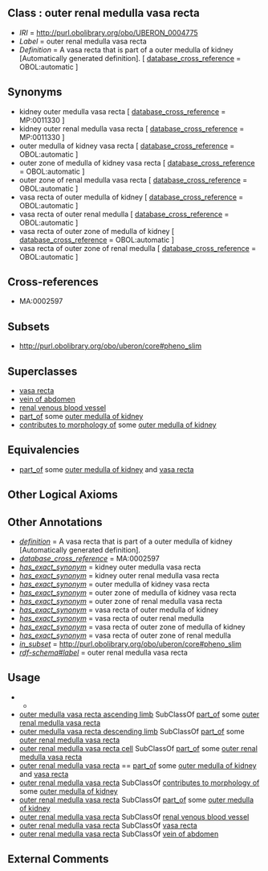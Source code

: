 
## Class : outer renal medulla vasa recta

 * *IRI* = http://purl.obolibrary.org/obo/UBERON_0004775
 * *Label* = outer renal medulla vasa recta
 * *Definition* = A vasa recta that is part of a outer medulla of kidney [Automatically generated definition]. [ [database_cross_reference](../../ef/oboInOwl#hasDbXref.md) = OBOL:automatic ]

## Synonyms

 * kidney outer medulla vasa recta [ [database_cross_reference](../../ef/oboInOwl#hasDbXref.md) = MP:0011330 ]
 * kidney outer renal medulla vasa recta [ [database_cross_reference](../../ef/oboInOwl#hasDbXref.md) = MP:0011330 ]
 * outer medulla of kidney vasa recta [ [database_cross_reference](../../ef/oboInOwl#hasDbXref.md) = OBOL:automatic ]
 * outer zone of medulla of kidney vasa recta [ [database_cross_reference](../../ef/oboInOwl#hasDbXref.md) = OBOL:automatic ]
 * outer zone of renal medulla vasa recta [ [database_cross_reference](../../ef/oboInOwl#hasDbXref.md) = OBOL:automatic ]
 * vasa recta of outer medulla of kidney [ [database_cross_reference](../../ef/oboInOwl#hasDbXref.md) = OBOL:automatic ]
 * vasa recta of outer renal medulla [ [database_cross_reference](../../ef/oboInOwl#hasDbXref.md) = OBOL:automatic ]
 * vasa recta of outer zone of medulla of kidney [ [database_cross_reference](../../ef/oboInOwl#hasDbXref.md) = OBOL:automatic ]
 * vasa recta of outer zone of renal medulla [ [database_cross_reference](../../ef/oboInOwl#hasDbXref.md) = OBOL:automatic ]

## Cross-references

 * MA:0002597

## Subsets

 * http://purl.obolibrary.org/obo/uberon/core#pheno_slim

## Superclasses

 * [vasa recta](../../UBERON/26/UBERON_0004726.md)
 * [vein of abdomen](../../UBERON/26/UBERON_0013126.md)
 * [renal venous blood vessel](../../UBERON/01/UBERON_0014401.md)
 * [part_of](../../BFO/50/BFO_0000050.md) some [outer medulla of kidney](../../UBERON/93/UBERON_0001293.md)
 * [contributes to morphology of](../../RO/33/RO_0002433.md) some [outer medulla of kidney](../../UBERON/93/UBERON_0001293.md)

## Equivalencies

 * [part_of](../../BFO/50/BFO_0000050.md) some [outer medulla of kidney](../../UBERON/93/UBERON_0001293.md) and [vasa recta](../../UBERON/26/UBERON_0004726.md)

## Other Logical Axioms


## Other Annotations

 * *[definition](../../IAO/15/IAO_0000115.md)* = A vasa recta that is part of a outer medulla of kidney [Automatically generated definition].
 * *[database_cross_reference](../../ef/oboInOwl#hasDbXref.md)* = MA:0002597
 * *[has_exact_synonym](../../ym/oboInOwl#hasExactSynonym.md)* = kidney outer medulla vasa recta
 * *[has_exact_synonym](../../ym/oboInOwl#hasExactSynonym.md)* = kidney outer renal medulla vasa recta
 * *[has_exact_synonym](../../ym/oboInOwl#hasExactSynonym.md)* = outer medulla of kidney vasa recta
 * *[has_exact_synonym](../../ym/oboInOwl#hasExactSynonym.md)* = outer zone of medulla of kidney vasa recta
 * *[has_exact_synonym](../../ym/oboInOwl#hasExactSynonym.md)* = outer zone of renal medulla vasa recta
 * *[has_exact_synonym](../../ym/oboInOwl#hasExactSynonym.md)* = vasa recta of outer medulla of kidney
 * *[has_exact_synonym](../../ym/oboInOwl#hasExactSynonym.md)* = vasa recta of outer renal medulla
 * *[has_exact_synonym](../../ym/oboInOwl#hasExactSynonym.md)* = vasa recta of outer zone of medulla of kidney
 * *[has_exact_synonym](../../ym/oboInOwl#hasExactSynonym.md)* = vasa recta of outer zone of renal medulla
 * *[in_subset](../../et/oboInOwl#inSubset.md)* = http://purl.obolibrary.org/obo/uberon/core#pheno_slim
 * *[rdf-schema#label](../../el/rdf-schema#label.md)* = outer renal medulla vasa recta

## Usage

 * -
 * [outer medulla vasa recta ascending limb](../../UBERON/93/UBERON_0009093.md) SubClassOf [part_of](../../BFO/50/BFO_0000050.md) some [outer renal medulla vasa recta](../../UBERON/75/UBERON_0004775.md)
 * [outer medulla vasa recta descending limb](../../UBERON/90/UBERON_0009090.md) SubClassOf [part_of](../../BFO/50/BFO_0000050.md) some [outer renal medulla vasa recta](../../UBERON/75/UBERON_0004775.md)
 * [outer renal medulla vasa recta cell](../../CL/27/CL_1001127.md) SubClassOf [part_of](../../BFO/50/BFO_0000050.md) some [outer renal medulla vasa recta](../../UBERON/75/UBERON_0004775.md)
 * [outer renal medulla vasa recta](../../UBERON/75/UBERON_0004775.md) == [part_of](../../BFO/50/BFO_0000050.md) some [outer medulla of kidney](../../UBERON/93/UBERON_0001293.md) and [vasa recta](../../UBERON/26/UBERON_0004726.md)
 * [outer renal medulla vasa recta](../../UBERON/75/UBERON_0004775.md) SubClassOf [contributes to morphology of](../../RO/33/RO_0002433.md) some [outer medulla of kidney](../../UBERON/93/UBERON_0001293.md)
 * [outer renal medulla vasa recta](../../UBERON/75/UBERON_0004775.md) SubClassOf [part_of](../../BFO/50/BFO_0000050.md) some [outer medulla of kidney](../../UBERON/93/UBERON_0001293.md)
 * [outer renal medulla vasa recta](../../UBERON/75/UBERON_0004775.md) SubClassOf [renal venous blood vessel](../../UBERON/01/UBERON_0014401.md)
 * [outer renal medulla vasa recta](../../UBERON/75/UBERON_0004775.md) SubClassOf [vasa recta](../../UBERON/26/UBERON_0004726.md)
 * [outer renal medulla vasa recta](../../UBERON/75/UBERON_0004775.md) SubClassOf [vein of abdomen](../../UBERON/26/UBERON_0013126.md)

## External Comments

